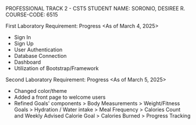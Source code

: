 PROFESSIONAL TRACK 2 - CST5 
STUDENT NAME: SORONIO, DESIREE R. 
COURSE-CODE: 6515

First Laboratory Requirement: Progress
<As of March 4, 2025>
- Sign In
- Sign Up
- User Authentication
- Database Connection
- Dashboard
- Utilization of Bootstrap/Framework



Second Laboratory Requirement: Progress
<As of March 5, 2025>
- Changed color/theme
- Added a front page to welcome users
- Refined Goals' components
    <Inside Goals:>
        > Body Measurements
        > Weight/Fitness Goals
        > Hydration / Water intake 
        > Meal Frequency
        > Calories Count and Weekly Advised Calorie Goal
        > Calories Burned
        > Progress Tracking
    

